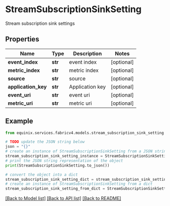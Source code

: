 # StreamSubscriptionSinkSetting

Stream subscription sink settings

## Properties

Name | Type | Description | Notes
------------ | ------------- | ------------- | -------------
**event_index** | **str** | event index | [optional] 
**metric_index** | **str** | metric index | [optional] 
**source** | **str** | source | [optional] 
**application_key** | **str** | Application key | [optional] 
**event_uri** | **str** | event uri | [optional] 
**metric_uri** | **str** | metric uri | [optional] 

## Example

```python
from equinix.services.fabricv4.models.stream_subscription_sink_setting import StreamSubscriptionSinkSetting

# TODO update the JSON string below
json = "{}"
# create an instance of StreamSubscriptionSinkSetting from a JSON string
stream_subscription_sink_setting_instance = StreamSubscriptionSinkSetting.from_json(json)
# print the JSON string representation of the object
print(StreamSubscriptionSinkSetting.to_json())

# convert the object into a dict
stream_subscription_sink_setting_dict = stream_subscription_sink_setting_instance.to_dict()
# create an instance of StreamSubscriptionSinkSetting from a dict
stream_subscription_sink_setting_from_dict = StreamSubscriptionSinkSetting.from_dict(stream_subscription_sink_setting_dict)
```
[[Back to Model list]](../README.md#documentation-for-models) [[Back to API list]](../README.md#documentation-for-api-endpoints) [[Back to README]](../README.md)


